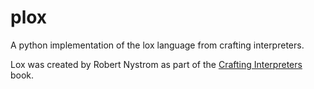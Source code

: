 # plox

A python implementation of the lox language from crafting interpreters.

Lox was created by Robert Nystrom as part of the [Crafting Interpreters](https://craftinginterpreters.com/)
book.

